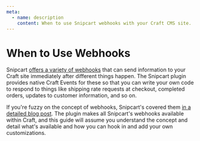 ```yaml
---
meta:
  - name: description
    content: When to use Snipcart webhooks with your Craft CMS site.
---
```


# When to Use Webhooks

Snipcart [offers a variety of webhooks](https://docs.snipcart.com/webhooks/introduction) that can send information to your Craft site immediately after different things happen. The Snipcart plugin provides native Craft Events for these so that you can write your own code to respond to things like shipping rate requests at checkout, completed orders, updates to customer information, and so on.

If you're fuzzy on the concept of webhooks, Snipcart's covered them [in a detailed blog post](https://snipcart.com/blog/what-are-webhooks-explained-example). The plugin makes all Snipcart's webhooks available within Craft, and this guide will assume you understand the concept and detail what's available and how you can hook in and add your own customizations.